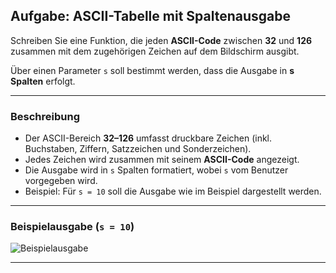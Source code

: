 ## Aufgabe: ASCII-Tabelle mit Spaltenausgabe

Schreiben Sie eine Funktion, die jeden **ASCII-Code** zwischen **32** und **126** zusammen mit dem zugehörigen Zeichen auf dem Bildschirm ausgibt.  

Über einen Parameter `s` soll bestimmt werden, dass die Ausgabe in **s Spalten** erfolgt.

---

### Beschreibung

- Der ASCII-Bereich **32–126** umfasst druckbare Zeichen (inkl. Buchstaben, Ziffern, Satzzeichen und Sonderzeichen).
- Jedes Zeichen wird zusammen mit seinem **ASCII-Code** angezeigt.
- Die Ausgabe wird in `s` Spalten formatiert, wobei `s` vom Benutzer vorgegeben wird.
- Beispiel: Für `s = 10` soll die Ausgabe wie im Beispiel dargestellt werden.

---
### Beispielausgabe (`s = 10`)

![Beispielausgabe](https://github.com/user-attachments/assets/9d0304c1-c8f0-48e6-a1fb-21840843771f)

---
